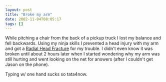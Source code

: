 ```yaml
---
layout: post
title: "Broke my arm"
date: 2002-11-04T08:05:17
tags: []
---
```


While pitching a chair from the back of a pickup truck I lost my balance and fell backwards. Using my ninja skills I prevented a head injury with my arm and got a [Radial Head Fracture][1] for my trouble. I didn't even know it was broken until about 2 hours later when I started wondering why my arm was still hurting and went looking on the net for answers (after I couldn't get Jason on the phone). 

Typing w/ one hand sucks so tata4now. 

   [1]: http://orthoinfo.aaos.org/fact/thr_report.cfm?thread_id=227&topcategory=arm




